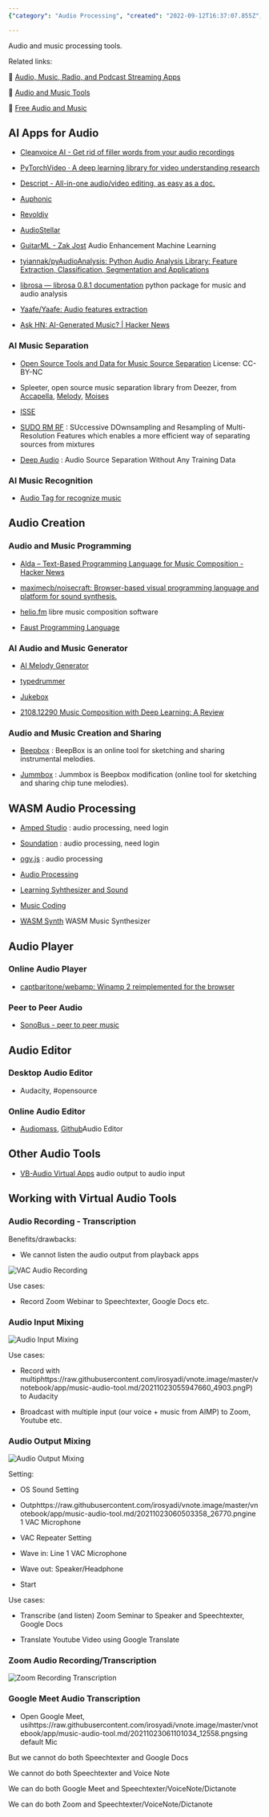 ```yaml
---
{"category": "Audio Processing", "created": "2022-09-12T16:37:07.855Z", "date": "2022-09-12 16:37:07", "description": "This article delves into the world of audio processing tools, exploring options for tasks like removing filler words, editing audio/video, enhancing guitar audio using machine learning, and creating and sharing music. Some popular tools mentioned include Cleanvoice AI, Descript, Revoldiv, AudioStellar, Beepbox, Audacity, Audiomass, and VB-Audio Virtual Apps. These tools can be used for various purposes such as recording webinars, mixing audio for broadcasting on Zoom and YouTube, and working with multiple audio sources.", "modified": "2022-09-12T16:37:30.212Z", "tags": ["audio processing", "tools", "filler words removal", "editing audio/video", "machine learning", "guitar audio enhancement", "Cleanvoice AI", "Descript", "Revoldiv", "AudioStellar", "Beepbox", "Audacity", "Audiomass", "VB-Audio Virtual Apps", "recording webinars", "mixing audio for broadcasting", "Zoom and YouTube", "multiple audio sources"], "title": "Audio and Music Tools"}

---
```


Audio and music processing tools.

Related links:

🔗 [Audio, Music, Radio, and Podcast Streaming Apps](/app/audio-streaming)

🔗 [Audio and Music Tools](/app/audio-tool)

🔗 [Free Audio and Music](/app/free-audio)

## AI Apps for Audio

- [Cleanvoice AI - Get rid of filler words from your audio recordings](https://cleanvoice.ai/)

- [PyTorchVideo · A deep learning library for video understanding research](https://pytorchvideo.org/)

- [Descript - All-in-one audio/video editing, as easy as a doc.](https://www.descript.com/)

- [Auphonic](https://auphonic.com/landing)

- [Revoldiv](https://revoldiv.com/)

* [AudioStellar](http://www.audiostellar.xyz/)

- [GuitarML - Zak Jost](https://blog.zakjost.com/post/guitarml/) Audio Enhancement Machine Learning

- [tyiannak/pyAudioAnalysis: Python Audio Analysis Library: Feature Extraction, Classification, Segmentation and Applications](https://github.com/tyiannak/pyAudioAnalysis)

- [librosa — librosa 0.8.1 documentation](https://librosa.org/doc/latest/index.html) python package for music and audio analysis

- [Yaafe/Yaafe: Audio features extraction](https://github.com/Yaafe/Yaafe)

- [Ask HN: AI-Generated Music? | Hacker News](https://news.ycombinator.com/item?id=31968456)

### AI Music Separation

- [Open Source Tools and Data for Music Source Separation](https://source-separation.github.io/tutorial/landing.html) License: CC-BY-NC

- Spleeter, open source music separation library from Deezer, from [Accapella](https://www.acapella-extractor.com/), [Melody](https://melody.ml/), [Moises](https://moises.ai/)

- [ISSE](https://github.com/linuxmao-org/ISSE)

- [SUDO RM RF](https://github.com/etzinis/sudo_rm_rf) : SUccessive DOwnsampling and Resampling of Multi-Resolution Features which enables a more efficient way of separating sources from mixtures

- [Deep Audio](https://github.com/adobe/Deep-Audio-Prior) : Audio Source Separation Without Any Training Data

### AI Music Recognition

- [Audio Tag for recognize music](https://audiotag.info/)

## Audio Creation

### Audio and Music Programming

- [Alda – Text-Based Programming Language for Music Composition - Hacker News](https://news.ycombinator.com/item?id=28198641)

- [maximecb/noisecraft: Browser-based visual programming language and platform for sound synthesis.](https://github.com/maximecb/noisecraft)

- [helio.fm](https://helio.fm/) libre music composition software

- [Faust Programming Language](https://faust.grame.fr/)

### AI Audio and Music Generator

* [AI Melody Generator](https://dopeloop.ai/melody-generator/)

* [typedrummer](http://typedrummer.com/)

- [Jukebox](https://openai.com/blog/jukebox/)

- [2108.12290 Music Composition with Deep Learning: A Review](https://arxiv.org/abs/2108.12290)

### Audio and Music Creation and Sharing

- [Beepbox](https://beepbox.co/) : BeepBox is an online tool for sketching and sharing instrumental melodies.

- [Jummbox](https://jummbus.bitbucket.io) : Jummbox is Beepbox modification (online tool for sketching and sharing chip tune melodies).

## WASM Audio Processing

- [Amped Studio](https://ampedstudio.com/) : audio processing, need login

- [Soundation](https://soundation.com/) : audio processing, need login

- [ogv.js](https://brionv.com/misc/ogv.js/demo/) : audio processing

- [Audio Processing](https://www.webaudiomodules.org/)

- [Learning Syhthesizer and Sound](https://learningsynths.ableton.com/)

- [Music Coding](https://petersalomonsen.com/webassemblymusic/livecodev1/?gist=ea73551e352440d5f470c6af89d7fe7c)

- [WASM Synth](https://timdaub.github.io/wasm-synth/) WASM Music Synthesizer

## Audio Player

### Online Audio Player

- [captbaritone/webamp: Winamp 2 reimplemented for the browser](https://github.com/captbaritone/webamp)

### Peer to Peer Audio

* [SonoBus - peer to peer music](https://sonobus.net/)

## Audio Editor

### Desktop Audio Editor

- Audacity, #opensource

### Online Audio Editor

- [Audiomass](https://audiomass.co/), [Github](https://github.com/pkalogiros/audiomass)Audio Editor

## Other Audio Tools

- [VB-Audio Virtual Apps](https://vb-audio.com/Cable/) audio output to audio input

## Working with Virtual Audio Tools

### Audio Recording - Transcription

Benefits/drawbacks:

- We cannot listen the audio output from playback apps

![VAC Audio Recording](_v_images/20211023055131420_4883.png)

Use cases:

- Record Zoom Webinar to Speechtexter, Google Docs etc.

### Audio Input Mixing

![Audio Input Mixing](_v_images/20211023055947660_4903.png)

Use cases:

- Record with multiphttps://raw.githubusercontent.com/irosyadi/vnote.image/master/vnotebook/app/music-audio-tool.md/20211023055947660_4903.pngP) to Audacity

- Broadcast with multiple input (our voice + music from AIMP) to Zoom, Youtube etc.

### Audio Output Mixing

![Audio Output Mixing](_v_images/20211023060503358_26770.png)

Setting:

- OS Sound Setting

- Outphttps://raw.githubusercontent.com/irosyadi/vnote.image/master/vnotebook/app/music-audio-tool.md/20211023060503358_26770.pngine 1 VAC Microphone

- VAC Repeater Setting

- Wave in: Line 1 VAC Microphone

- Wave out: Speaker/Headphone

- Start

Use cases:

- Transcribe (and listen) Zoom Seminar to Speaker and Speechtexter, Google Docs

- Translate Youtube Video using Google Translate

### Zoom Audio Recording/Transcription

![Zoom Recording Transcription](_v_images/20211023061101034_12558.png)

### Google Meet Audio Transcription

- Open Google Meet, usihttps://raw.githubusercontent.com/irosyadi/vnote.image/master/vnotebook/app/music-audio-tool.md/20211023061101034_12558.pngsing default Mic

But we cannot do both Speechtexter and Google Docs

We cannot do both Speechtexter and Voice Note

We can do both Google Meet and Speechtexter/VoiceNote/Dictanote

We can do both Zoom and Speechtexter/VoiceNote/Dictanote
